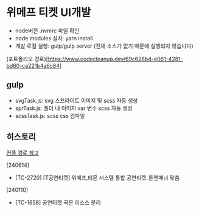 # 위메프 티켓 UI개발

- node버전 .nvmrc 파일 확인
- node modules 설치: yarn install
- 개발 로컬 실행: gulp/gulp server (전체 소스가 없기 때문에 실행되지 않습니다)

(포트폴리오 경로)[https://www.codecleanup.dev/69c628b4-e061-4281-bd60-ca221b4a6c84]

## gulp

- svgTask.js: svg 스프라이트 이미지 및 scss 자동 생성
- sprTask.js: 폴더 내 이미지 var 변수 scss 자동 생성
- scssTask.js: scss css 컴파일

## 히스토리

[컨플 경로 참고](https://confluence.qoo10.it/pages/viewpage.action?pageId=75020296)

[240614]

- [TC-2720] [T공연티켓] 위메프,티몬 시스템 통합 공연티켓_톤앤매너 맞춤

[240110]

- [TC-1658] 공연티켓 국문 리소스 분리
